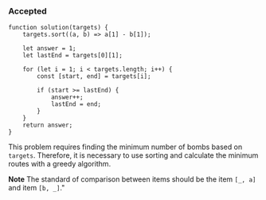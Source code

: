 ### Accepted
```
function solution(targets) {
    targets.sort((a, b) => a[1] - b[1]);

    let answer = 1; 
    let lastEnd = targets[0][1]; 

    for (let i = 1; i < targets.length; i++) {
        const [start, end] = targets[i];
       
        if (start >= lastEnd) {
            answer++;
            lastEnd = end; 
        }
    }
    return answer;
}

```

This problem requires finding the minimum number of bombs based on `targets`. Therefore, it is necessary to use sorting and calculate the minimum routes with a greedy algorithm.

**Note** 
The standard of comparison between items should be the item `[_, a]` and item `[b, _]`."